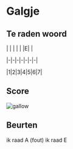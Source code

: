 # Galgje

## Te raden woord

| | | | | |E| |

|-|-|-|-|-|-|-|

|1|2|3|4|5|6|7|

## Score
![gallow](./images/2.png)

## Beurten
ik raad A (fout)
ik raad E
